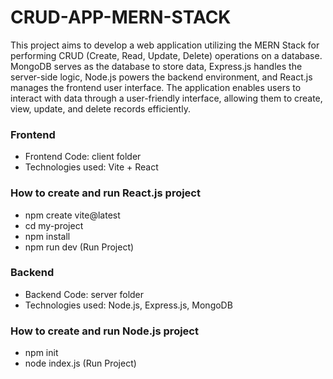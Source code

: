<!DOCTYPE html>
<html>
  <body>
    <h1> CRUD-APP-MERN-STACK </h1>
    <p>
 This project aims to develop a web application utilizing the MERN Stack for performing CRUD (Create, Read, Update, Delete) operations on a database. MongoDB serves as the database to store data, Express.js handles the server-side logic, Node.js powers the backend environment, and React.js manages the frontend user interface. The application enables users to interact with data through a user-friendly interface, allowing them to create, view, update, and delete records efficiently.
    </p>
    <h3>Frontend</h3>
    <ul>
      <li>Frontend Code: client folder</li>
      <li>Technologies used: Vite + React </li>
    </ul>
    <h3>How to create and run React.js project</h3>
    <ul>
      <li>npm create vite@latest</li>
      <li>cd my-project</li>
      <li>npm install</li>
      <li>npm run dev (Run Project)</li>
      </li>
    </ul>
    <h3>Backend</h3>
    <ul>
      <li>Backend Code: server folder</li>
      <li>Technologies used: Node.js, Express.js, MongoDB </li>
    </ul>
    <h3>How to create and run Node.js project</h3>
    <ul>
      <li>npm init</li>
      <li>node index.js (Run Project)</li>
      </li>
    </ul>

    
    
  </body>
</html>

